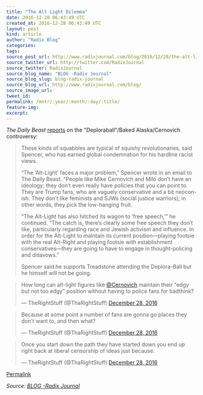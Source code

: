 ```yaml
---
title: "The Alt Light Dilemma"
date: 2016-12-28 06:43:49 UTC
created_at: 2016-12-28 06:43:49 UTC
layout: post
kind: article
author: "Radix Blog"
categories: 
tags: 
source_post_url: http://www.radixjournal.com/blog/2016/12/28/the-alt-light-dilemma
source_twitter_url: http://twitter.com/RadixJournal
source_twitter: RadixJournal
source_blog_name: "BLOG -Radix Journal"
source_blog_slug: blog-radix-journal
source_blog_url: http://www.radixjournal.com/blog/
source_image_url: 
tweet_id:
permalink: /mntr/:year/:month/:day/:title/
feature-img: 
excerpt:
---
```

<p><em>The Daily Beast</em> <a href="http://www.thedailybeast.com/articles/2016/12/27/nazis-vs-trumpkins-the-prom-tearing-apart-the-alt-right.html">reports</a> on the "Deploraball"/Baked Alaska/Cernovich controversy: </p>
<blockquote>
<p>These kinds of squabbles are typical of squishy revolutionaries, said Spencer, who has earned global condemnation for his hardline racist views.</p>
<p>“The ‘Alt-Light’ faces a major problem,” Spencer wrote in an email to The Daily Beast. “People like Mike Cernovich and Milo don’t have an ideology; they don’t even really have policies that you can point to. They are Trump fans, who are vaguely conservative and a bit neocon-ish. They don’t like feminists and SJWs (social justice warriors); in other words, they pick the low-hanging fruit.</p>
<p>“The Alt-Light has also hitched its wagon to ‘free speech,’” he continued. “The catch is, there’s clearly some free speech they don’t like, particularly regarding race and Jewish activism and influence. In order for the Alt-Light to maintain its current position—playing footsie with the real Alt-Right and playing footsie with establishment conservatives—they are going to have to engage in thought-policing and disavows.”</p>
<p>Spencer said he supports Treadstone attending the Deplora-Ball but he himself will not be going.</p>
</blockquote>
<blockquote class="twitter-tweet"><p lang="en" dir="ltr">How long can alt-light figures like <a href="https://twitter.com/Cernovich">@Cernovich</a> maintain their "edgy but not too edgy" position without having to police fans for badthink?</p>— TheRightStuff (@ThaRightStuff) <a href="https://twitter.com/ThaRightStuff/status/813987454344724482">December 28, 2016</a></blockquote> 
<blockquote class="twitter-tweet"><p lang="en" dir="ltr">Because at some point a number of fans are gonna go places they don't want to, and then what?</p>— TheRightStuff (@ThaRightStuff) <a href="https://twitter.com/ThaRightStuff/status/813987625090555905">December 28, 2016</a></blockquote> 
<blockquote class="twitter-tweet"><p lang="en" dir="ltr">Once you start down the path they have started down you end up right back at liberal censorship of ideas just because.</p>— TheRightStuff (@ThaRightStuff) <a href="https://twitter.com/ThaRightStuff/status/813987842623946754">December 28, 2016</a></blockquote> <p><a href="http://www.radixjournal.com/blog/2016/12/28/the-alt-light-dilemma">Permalink</a></p><p></p><div class="">
    <i>Source: <a href="http://www.radixjournal.com/blog/">BLOG -Radix Journal</a></i>
</div>
